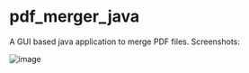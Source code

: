 # pdf_merger_java
A GUI based java application to merge PDF files.
Screenshots:

![image](https://user-images.githubusercontent.com/38812037/161623070-7c1b9f47-e826-4e5e-989e-55832a0b1c25.png)
